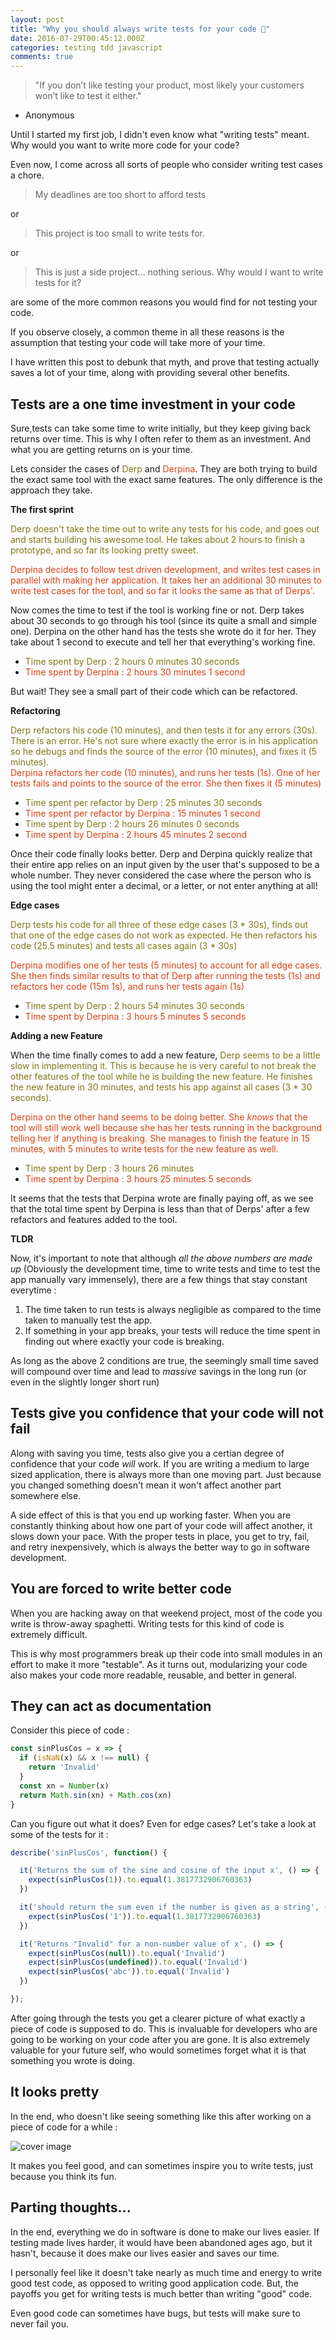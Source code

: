 ```yaml
---
layout: post
title: "Why you should always write tests for your code 🚂"
date: 2016-07-29T00:45:12.000Z
categories: testing tdd javascript
comments: true
---
```

<style type="text/css">
.derp {
  color : #827717;
}

.derpina {
  color : #D84315;
}
</style>
>"If you don’t like testing your product, most likely your customers won’t like to test it either."  
 - Anonymous

Until I started my first job, I didn't even know what "writing tests" meant. Why would you want to write more code for your code?  

Even now, I come across all sorts of people who consider writing test cases a chore.

>My deadlines are too short to afford tests

or

>This project is too small to write tests for.

or

>This is just a side project... nothing serious. Why would I want to write tests for it?

are some of the more common reasons you would find for not testing your code.  

If you observe closely, a common theme in all these reasons is the assumption that testing your code will take more of your time.

I have written this post to debunk that myth, and prove that testing actually saves a lot of your time, along with providing several other benefits.

<!-- more -->

## Tests are a one time investment in your code

Sure,tests can take some time to write initially, but they keep giving back returns over time. This is why I often refer to them as an investment. And what you are getting returns on is your time.

Lets consider the cases of <span class="derp">Derp</span> and <span class="derpina">Derpina</span>. They are both trying to build the exact same tool with the exact same features. The only difference is the approach they take.

__The first sprint__

<span class="derp">Derp doesn't take the time out to write any tests for his code, and goes out and starts building his awesome tool. He takes about 2 hours to finish a prototype, and so far its looking pretty sweet.</span>

<span class="derpina">Derpina decides to follow test driven development, and writes test cases in parallel with making her application. It takes her an additional 30 minutes to write test cases for the tool, and so far it looks the same as that of Derps'.</span>

Now comes the time to test if the tool is working fine or not. Derp takes about 30 seconds to go through his tool (since its quite a small and simple one). Derpina on the other hand has the tests she wrote do it for her. They take about 1 second to execute and tell her that everything's working fine.

- <span class="derp">Time spent by Derp : 2 hours 0 minutes 30 seconds</span>    
- <span class="derpina">Time spent by Derpina : 2 hours 30 minutes 1 second</span>

But wait! They see a small part of their code which can be refactored.

__Refactoring__

<span class="derp">Derp refactors his code (10 minutes), and then tests it for any errors (30s). There is an error. He's not sure where exactly the error is in his application so he debugs and finds the source of the error (10 minutes), and fixes it (5 minutes).</span>  
<span class="derpina">Derpina refactors her code (10 minutes), and runs her tests (1s). One of her tests fails and points to the source of the error. She then fixes it (5 minutes)</span>

- <span class="derp">Time spent per refactor by Derp : 25 minutes 30 seconds</span>    
- <span class="derpina">Time spent per refactor by Derpina : 15 minutes 1 second</span>
- <span class="derp">Time spent by Derp : 2 hours 26 minutes 0 seconds</span>    
- <span class="derpina">Time spent by Derpina : 2 hours 45 minutes 2 second</span>

Once their code finally looks better. Derp and Derpina quickly realize that their entire app relies on an input given by the user that's supposed to be a whole number. They never considered the case where the person who is using the tool might enter a decimal, or a letter, or not enter anything at all!

__Edge cases__

<span class="derp">Derp tests his code for all three of these edge cases (3 * 30s), finds out that one of the edge cases do not work as expected. He then refactors his code (25.5 minutes) and tests all cases again (3 * 30s)</span>

<span class="derpina">Derpina modifies one of her tests (5 minutes) to account for all edge cases. She then finds similar results to that of Derp after running the tests (1s) and refactors her code (15m 1s), and runs her tests again (1s)</span>

- <span class="derp">Time spent by Derp : 2 hours 54 minutes 30 seconds</span>
- <span class="derpina">Time spent by Derpina : 3 hours 5 minutes 5 seconds</span>

__Adding a new Feature__

When the time finally comes to add a new feature, <span class="derp">Derp seems to be a little slow in implementing it. This is because he is very careful to not break the other features of the tool while he is building the new feature. He finishes the new feature in 30 minutes, and tests his app against all cases (3 * 30 seconds).</span>

<span class="derpina">Derpina on the other hand seems to be doing better. She *knows* that the tool will still work well because she has her tests running in the background telling her if anything is breaking. She manages to finish the feature in 15 minutes, with 5 minutes to write tests for the new feature as well.</span>

- <span class="derp">Time spent by Derp : 3 hours 26 minutes</span>
- <span class="derpina">Time spent by Derpina : 3 hours 25 minutes 5 seconds</span>

It seems that the tests that Derpina wrote are finally paying off, as we see that the total time spent by Derpina is less than that of Derps' after a few refactors and features added to the tool.

__TLDR__

Now, it's important to note that although _all the above numbers are made up_ (Obviously the development time, time to write tests and time to test the app manually vary immensely), there are a few things that stay constant everytime :

1. The time taken to run tests is always negligible as compared to the time taken to manually test the app.
2. If something in your app breaks, your tests will reduce the time spent in finding out where exactly your code is breaking.

As long as the above 2 conditions are true, the seemingly small time saved will compound over time and lead to _massive_ savings in the long run (or even in the slightly longer short run)

## Tests give you confidence that your code will not fail

Along with saving you time, tests also give you a certian degree of confidence that your code _will_ work. If you are writing a medium to large sized application, there is always more than one moving part. Just because you changed something doesn't mean it won't affect another part somewhere else.

A side effect of this is that you end up working faster. When you are constantly thinking about how one part of your code will affect another, it slows down your pace. With the proper tests in place, you get to try, fail, and retry inexpensively, which is always the better way to go in software development.

## You are forced to write better code

When you are hacking away on that weekend project, most of the code you write is throw-away spaghetti. Writing tests for this kind of code is extremely difficult.

This is why most programmers break up their code into small modules in an effort to make it more "testable". As it turns out, modularizing your code also makes your code more readable, reusable, and better in general.

## They can act as documentation

Consider this piece of code :

```js
const sinPlusCos = x => {
  if (isNaN(x) && x !== null) {
    return 'Invalid'
  }
  const xn = Number(x)
  return Math.sin(xn) + Math.cos(xn)
}
```

Can you figure out what it does? Even for edge cases? Let's take a look at some of the tests for it :

```js
describe('sinPlusCos', function() {

  it('Returns the sum of the sine and cosine of the input x', () => {
    expect(sinPlusCos(1)).to.equal(1.3817732906760363)
  })

  it('should return the sum even if the number is given as a string', () => {
    expect(sinPlusCos('1')).to.equal(1.3817732906760363)
  })

  it('Returns "Invalid" for a non-number value of x', () => {
    expect(sinPlusCos(null)).to.equal('Invalid')
    expect(sinPlusCos(undefined)).to.equal('Invalid')
    expect(sinPlusCos('abc')).to.equal('Invalid')
  })

});
```

After going through the tests you get a clearer picture of what exactly a piece of code is supposed to do. This is invaluable for developers who are going to be working on your code after you are gone. It is also extremely valuable for your future self, who would sometimes forget what it is that something you wrote is doing.

## It looks pretty

In the end, who doesn't like seeing something like this after working on a piece of code for a while :

![cover image](/assets/images/posts/always-write-tests/run-tests.png)

It makes you feel good, and can sometimes inspire you to write tests, just because you think its fun.

## Parting thoughts...

In the end, everything we do in software is done to make our lives easier. If testing made lives harder, it would have been abandoned ages ago, but it hasn't, because it does make our lives easier and saves our time.

I personally feel like it doesn't take nearly as much time and energy to write good test code, as opposed to writing good application code. But, the payoffs you get for writing tests is much better than writing "good" code.

Even good code can sometimes have bugs, but tests will make sure to never fail you.
